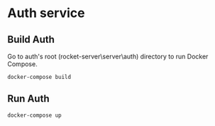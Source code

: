 # Auth service

## Build Auth

Go to auth's root (rocket-server\server\auth) directory to run Docker Compose.

```
docker-compose build
```

## Run Auth

```
docker-compose up
```
